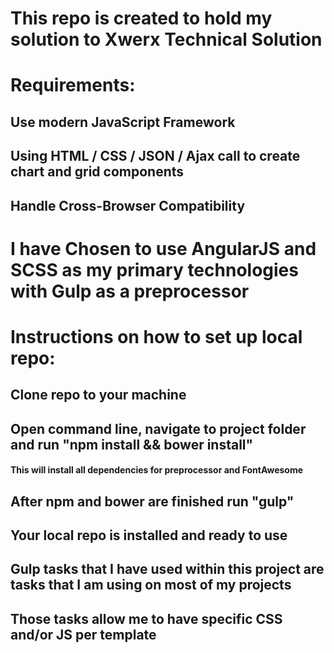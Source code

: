 # This repo is created to hold my solution to Xwerx Technical Solution
# Requirements:
## Use modern JavaScript Framework
## Using HTML / CSS / JSON / Ajax call to create chart and grid components
## Handle Cross-Browser Compatibility

# I have Chosen to use AngularJS and SCSS as my primary technologies with Gulp as a preprocessor

# Instructions on how to set up local repo:
## Clone repo to your machine
## Open command line, navigate to project folder and run "npm install && bower install"
#### This will install all dependencies for preprocessor and FontAwesome
## After npm and bower are finished run "gulp"
## Your local repo is installed and ready to use

## Gulp tasks that I have used within this project are tasks that I am using on most of my projects
## Those tasks allow me to have specific CSS and/or JS per template